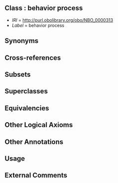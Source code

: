 
## Class : behavior process

 * *IRI* = http://purl.obolibrary.org/obo/NBO_0000313
 * *Label* = behavior process

## Synonyms


## Cross-references


## Subsets


## Superclasses


## Equivalencies


## Other Logical Axioms


## Other Annotations


## Usage


## External Comments

